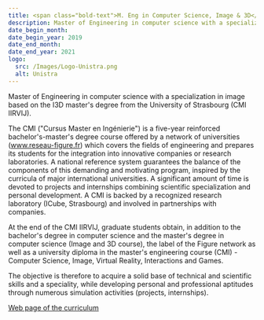```yaml
---
title: <span class="bold-text">M. Eng in Computer Science, Image & 3D</span> at University of Strasbourg, France
description: Master of Engineering in computer science with a specialization in image based on the I3D master's degree from the University of Strasbourg (CMI IIRVIJ).
date_begin_month:
date_begin_year: 2019
date_end_month:
date_end_year: 2021
logo:
  src: /Images/Logo-Unistra.png
  alt: Unistra
---
```


Master of Engineering in computer science with a specialization in image based on the I3D master's degree from the University of Strasbourg (CMI IIRVIJ).

The CMI ("Cursus Master en Ingénierie") is a five-year reinforced bachelor's-master's degree course offered by a network of universities (www.reseau-figure.fr) which covers the fields of engineering and prepares its students for the integration into innovative companies or research laboratories. A national reference system guarantees the balance of the components of this demanding and motivating program, inspired by the curricula of major international universities. A significant amount of time is devoted to projects and internships combining scientific specialization and personal development. A CMI is backed by a recognized research laboratory (ICube, Strasbourg) and involved in partnerships with companies.

At the end of the CMI IIRVIJ, graduate students obtain, in addition to the bachelor's degree in computer science and the master's degree in computer science (Image and 3D course), the label of the Figure network as well as a university diploma in the master's engineering course (CMI) - Computer Science, Image, Virtual Reality, Interactions and Games.

The objective is therefore to acquire a solid base of technical and scientific skills and a speciality, while developing personal and professional aptitudes through numerous simulation activities (projects, internships).

[Web page of the curriculum](https://mathinfo.unistra.fr/formations/diplome-duniversite/du-cursus-master-ingenierie-cmi-informatique-image-realite-virtuelle-interactions-et-jeux/)
